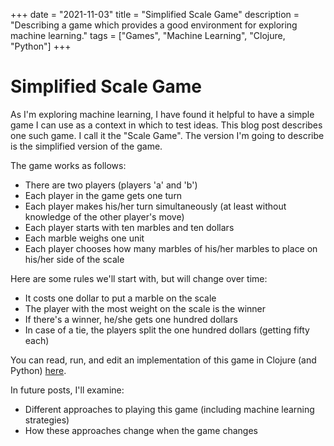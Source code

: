 +++
date = "2021-11-03"
title = "Simplified Scale Game"
description = "Describing a game which provides a good environment for exploring machine learning."
tags = ["Games", "Machine Learning", "Clojure, "Python"]
+++

# Simplified Scale Game

As I'm exploring machine learning, I have found it helpful to have a simple game I can use as a context in which to test ideas.
This blog post describes one such game.
I call it the "Scale Game". The version I'm going to describe is the simplified version of the game.

The game works as follows:

- There are two players (players 'a' and 'b')
- Each player in the game gets one turn
- Each player makes his/her turn simultaneously (at least without knowledge of the other player's move)
- Each player starts with ten marbles and ten dollars
- Each marble weighs one unit
- Each player chooses how many marbles of his/her marbles to place on his/her side of the scale

Here are some rules we'll start with, but will change over time:

- It costs one dollar to put a marble on the scale
- The player with the most weight on the scale is the winner
- If there's a winner, he/she gets one hundred dollars
- In case of a tie, the players split the one hundred dollars (getting fifty each)

You can read, run, and edit an implementation of this game in Clojure (and Python) [here](https://nextjournal.com/fhightower/scale-game-part-1).

In future posts, I'll examine:

- Different approaches to playing this game (including machine learning strategies)
- How these approaches change when the game changes
